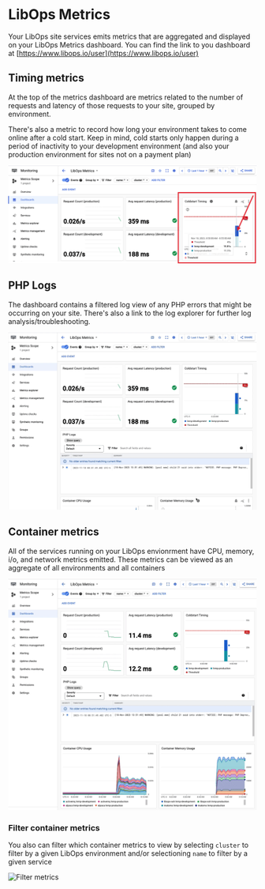 # LibOps Metrics

Your LibOps site services emits metrics that are aggregated and displayed on your LibOps Metrics dashboard. You can find the link to you dashboard at [https://www.libops.io/user](https://www.libops.io/user)

## Timing metrics

At the top of the metrics dashboard are metrics related to the number of requests and latency of those requests to your site, grouped by environment.

There's also a metric to record how long your environment takes to come online after a cold start. Keep in mind, cold starts only happen during a period of inactivity to your development environment (and also your production environment for sites not on a payment plan)

![Coldstart](../assets/img/metrics/coldstart.png)

## PHP Logs

The dashboard contains a filtered log view of any PHP errors that might be occurring on your site. There's also a link to the log explorer for further log analysis/troubleshooting.

![PHP Logs](../assets/img/metrics/php-logs.gif)

## Container metrics

All of the services running on your LibOps envionrment have CPU, memory, i/o, and network metrics emitted. These metrics can be viewed as an aggregate of all environments and all containers

![Container metrics](../assets/img/metrics/container-metrics.gif)

### Filter container metrics

You also can filter which container metrics to view by selecting `cluster` to filter by a given LibOps environment and/or selectioning `name` to filter by a given service

![Filter metrics](../assets/img/metrics/container-metrics-filters.gif)

